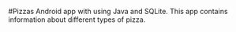 #Pizzas
Android app with using Java and SQLite. This app contains information about different types of pizza.
